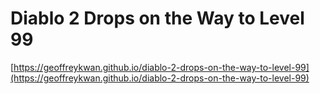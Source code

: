 # Diablo 2 Drops on the Way to Level 99

[https://geoffreykwan.github.io/diablo-2-drops-on-the-way-to-level-99](https://geoffreykwan.github.io/diablo-2-drops-on-the-way-to-level-99)
